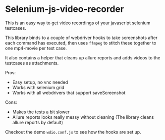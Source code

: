 Selenium-js-video-recorder
==========================

This is an easy way to get video recordings of your javascript selenium testcases.


This library binds to a couple of webdriver hooks to take screenshots after each command has executed,
then uses `ffmpeg` to stitch these together to one mp4-movie per test case.

It also contains a helper that cleans up allure reports and adds videos to the testcases as attachments.


Pros:
- Easy setup, no vnc needed
- Works with selenium grid
- Works with all webdrivers that support saveScreenshot

Cons:
- Makes the tests a bit slower
- Allure reports looks really messy without cleaning
  (The library cleans allure reports by default)


Checkout the demo `wdio.conf.js` to see how the hooks are set up.
